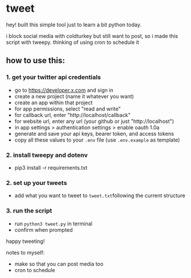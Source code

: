 # tweet

hey! built this simple tool just to learn a bit python today. 

i block social media with coldturkey but still want to post, so i made this script with tweepy. thinking of using cron to schedule it

## how to use this:

### 1. get your twitter api credentials

- go to https://developer.x.com and sign in
- create a new project (name it whatever you want)
- create an app within that project
- for app permissions, select "read and write"
- for callback url, enter "http://localhost/callback"
- for website url, enter any url (your github or just "http://localhost")
- in app settings > authentication settings > enable oauth 1.0a
- generate and save your api keys, bearer token, and access tokens
- copy all these values to your `.env` file (use `.env.example` as template)

### 2. install tweepy and dotenv
- pip3 install -r requirements.txt

### 2. set up your tweets

- add what you want to tweet to `tweet.txt`following the current structure

### 3. run the script

- run `python3 tweet.py` in terminal
- confirm when prompted
 

happy tweeting! 

notes to myself:
- make so that you can post media too 
- cron to schedule 
